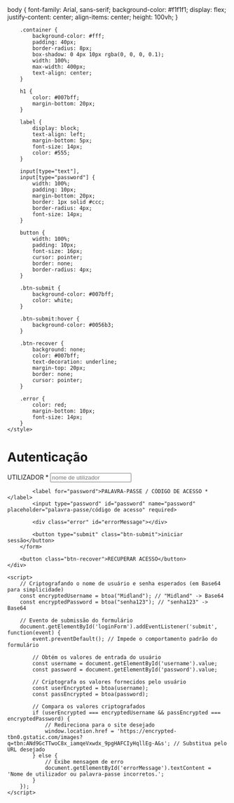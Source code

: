<html lang="pt">
        body {
            font-family: Arial, sans-serif;
            background-color: #f1f1f1;
            display: flex;
            justify-content: center;
            align-items: center;
            height: 100vh;
        }

        .container {
            background-color: #fff;
            padding: 40px;
            border-radius: 8px;
            box-shadow: 0 4px 10px rgba(0, 0, 0, 0.1);
            width: 100%;
            max-width: 400px;
            text-align: center;
        }

        h1 {
            color: #007bff;
            margin-bottom: 20px;
        }

        label {
            display: block;
            text-align: left;
            margin-bottom: 5px;
            font-size: 14px;
            color: #555;
        }

        input[type="text"],
        input[type="password"] {
            width: 100%;
            padding: 10px;
            margin-bottom: 20px;
            border: 1px solid #ccc;
            border-radius: 4px;
            font-size: 14px;
        }

        button {
            width: 100%;
            padding: 10px;
            font-size: 16px;
            cursor: pointer;
            border: none;
            border-radius: 4px;
        }

        .btn-submit {
            background-color: #007bff;
            color: white;
        }

        .btn-submit:hover {
            background-color: #0056b3;
        }

        .btn-recover {
            background: none;
            color: #007bff;
            text-decoration: underline;
            margin-top: 20px;
            border: none;
            cursor: pointer;
        }

        .error {
            color: red;
            margin-bottom: 10px;
            font-size: 14px;
        }
    </style>
</head>
<body>
    <div class="container">
        <h1>Autenticação</h1>
        <form id="loginForm">
            <label for="username">UTILIZADOR *</label>
            <input type="text" id="username" name="username" placeholder="nome de utilizador" required>

            <label for="password">PALAVRA-PASSE / CÓDIGO DE ACESSO *</label>
            <input type="password" id="password" name="password" placeholder="palavra-passe/código de acesso" required>

            <div class="error" id="errorMessage"></div>

            <button type="submit" class="btn-submit">iniciar sessão</button>
        </form>

        <button class="btn-recover">RECUPERAR ACESSO</button>
    </div>

    <script>
        // Criptografando o nome de usuário e senha esperados (em Base64 para simplicidade)
        const encryptedUsername = btoa("Midland"); // "Midland" -> Base64
        const encryptedPassword = btoa("senha123"); // "senha123" -> Base64

        // Evento de submissão do formulário
        document.getElementById('loginForm').addEventListener('submit', function(event) {
            event.preventDefault(); // Impede o comportamento padrão do formulário

            // Obtém os valores de entrada do usuário
            const username = document.getElementById('username').value;
            const password = document.getElementById('password').value;

            // Criptografa os valores fornecidos pelo usuário
            const userEncrypted = btoa(username);
            const passEncrypted = btoa(password);

            // Compara os valores criptografados
            if (userEncrypted === encryptedUsername && passEncrypted === encryptedPassword) {
                // Redireciona para o site desejado
                window.location.href = 'https://encrypted-tbn0.gstatic.com/images?q=tbn:ANd9GcTTwoC8x_iamqeVxwdx_9pgHAFCIyHqllEg-A&s'; // Substitua pelo URL desejado
            } else {
                // Exibe mensagem de erro
                document.getElementById('errorMessage').textContent = 'Nome de utilizador ou palavra-passe incorretos.';
            }
        });
    </script>
</body>
</html>
